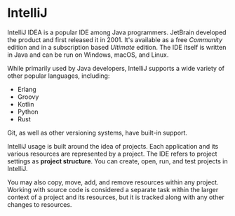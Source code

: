 # IntelliJ

IntelliJ IDEA is a popular IDE among Java programmers. JetBrain developed the product and first released it in 2001. It's available as a free _Community_ edition and in a subscription based _Ultimate_ edition. The IDE itself is written in Java and can be run on Windows, macOS, and Linux.

While primarily used by Java developers, IntelliJ supports a wide variety of other popular languages, including:

-   Erlang
-   Groovy
-   Kotlin
-   Python
-   Rust

Git, as well as other versioning systems, have built-in support.

IntelliJ usage is built around the idea of projects. Each application and its various resources are represented by a project. The IDE refers to project settings as **project structure**. You can create, open, run, and test projects in IntelliJ.

You may also copy, move, add, and remove resources within any project. Working with source code is considered a separate task within the larger context of a project and its resources, but it is tracked along with any other changes to resources.